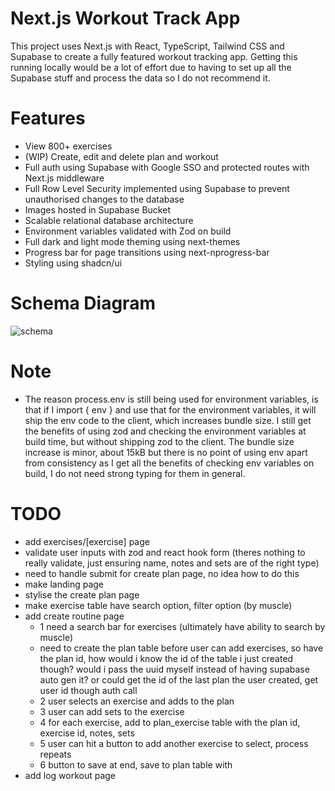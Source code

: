 # Next.js Workout Track App

This project uses Next.js with React, TypeScript, Tailwind CSS and Supabase to create a fully featured workout tracking app. Getting this running locally would be a lot of effort due to having to set up all the Supabase stuff and process the data so I do not recommend it.

# Features

- View 800+ exercises
- (WIP) Create, edit and delete plan and workout
- Full auth using Supabase with Google SSO and protected routes with Next.js middleware
- Full Row Level Security implemented using Supabase to prevent unauthorised changes to the database
- Images hosted in Supabase Bucket
- Scalable relational database architecture
- Environment variables validated with Zod on build
- Full dark and light mode theming using next-themes
- Progress bar for page transitions using next-nprogress-bar
- Styling using shadcn/ui

# Schema Diagram
![schema](https://github.com/user-attachments/assets/32ffc229-7a2e-4e29-9b97-43c70ef59587)

# Note

- The reason process.env is still being used for environment variables, is that if I import { env } and use that for the environment variables, it will ship the env code to the client, which increases bundle size. I still get the benefits of using zod and checking the environment variables at build time, but without shipping zod to the client. The bundle size increase is minor, about 15kB but there is no point of using env apart from consistency as I get all the benefits of checking env variables on build, I do not need strong typing for them in general.

# TODO

- add exercises/[exercise] page
- validate user inputs with zod and react hook form (theres nothing to really validate, just ensuring name, notes and sets are of the right type)
- need to handle submit for create plan page, no idea how to do this
- make landing page
- stylise the create plan page
- make exercise table have search option, filter option (by muscle)
- add create routine page
  - 1 need a search bar for exercises (ultimately have ability to search by muscle)
  - need to create the plan table before user can add exercises, so have the plan id, how would i know the id of the table i just created though? would i pass the uuid myself instead of having supabase auto gen it? or could get the id of the last plan the user created, get user id though auth call
  - 2 user selects an exercise and adds to the plan
  - 3 user can add sets to the exercise
  - 4 for each exercise, add to plan_exercise table with the plan id, exercise id, notes, sets
  - 5 user can hit a button to add another exercise to select, process repeats
  - 6 button to save at end, save to plan table with
- add log workout page
